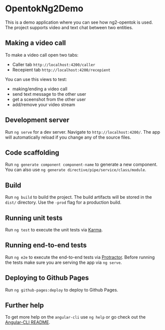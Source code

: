 # OpentokNg2Demo
This is a demo application where you can see how ng2-opentok is used. The project supports video and text chat between two entities.

## Making a video call

To make a video call open two tabs:
  * Caller tab `http://localhost:4200/caller`
  * Recepient tab `http://localhost:4200/recepient`

You can use this views to test:
 * making/ending a video call
 * send text message to the other user
 * get a sceenshot from the other user
 * add/remove your video stream
 

## Development server
Run `ng serve` for a dev server. Navigate to `http://localhost:4200/`. The app will automatically reload if you change any of the source files.

## Code scaffolding

Run `ng generate component component-name` to generate a new component. You can also use `ng generate directive/pipe/service/class/module`.

## Build

Run `ng build` to build the project. The build artifacts will be stored in the `dist/` directory. Use the `-prod` flag for a production build.

## Running unit tests

Run `ng test` to execute the unit tests via [Karma](https://karma-runner.github.io).

## Running end-to-end tests

Run `ng e2e` to execute the end-to-end tests via [Protractor](http://www.protractortest.org/).
Before running the tests make sure you are serving the app via `ng serve`.

## Deploying to Github Pages

Run `ng github-pages:deploy` to deploy to Github Pages.

## Further help

To get more help on the `angular-cli` use `ng help` or go check out the [Angular-CLI README](https://github.com/angular/angular-cli/blob/master/README.md).
